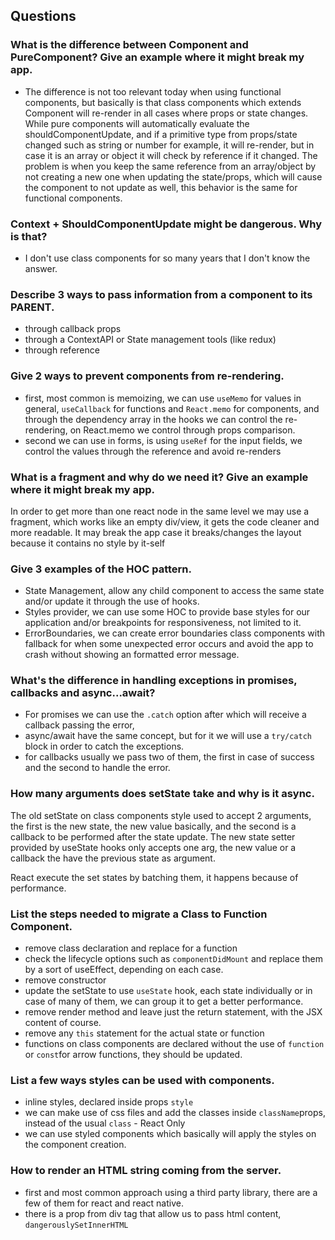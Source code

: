 ## Questions

### What is the difference between Component and PureComponent? Give an example where it might break my app.

- The difference is not too relevant today when using functional components, but basically is that class components which extends Component will re-render in all cases where props or state changes. While pure components will automatically evaluate the shouldComponentUpdate, and if a primitive type from props/state changed such as string or number for example, it will re-render, but in case it is an array or object it will check by reference if it changed. The problem is when you keep the same reference from an array/object by not creating a new one when updating the state/props, which will cause the component to not update as well, this behavior is the same for functional components.

### Context + ShouldComponentUpdate might be dangerous. Why is that?

- I don't use class components for so many years that I don't know the answer.

### Describe 3 ways to pass information from a component to its PARENT.

- through callback props
- through a ContextAPI or State management tools (like redux)
- through reference

### Give 2 ways to prevent components from re-rendering.

- first, most common is memoizing, we can use `useMemo` for values in general, `useCallback` for functions and `React.memo` for components, and through the dependency array in the hooks we can control the re-rendering, on React.memo we control through props comparison.
- second we can use in forms, is using `useRef` for the input fields, we control the values through the reference and avoid re-renders

### What is a fragment and why do we need it? Give an example where it might break my app.

In order to get more than one react node in the same level we may use a fragment, which works like an empty div/view, it gets the code cleaner and more readable. It may break the app case it breaks/changes the layout because it contains no style by it-self

### Give 3 examples of the HOC pattern.

- State Management, allow any child component to access the same state and/or update it through the use of hooks.
- Styles provider, we can use some HOC to provide base styles for our application and/or breakpoints for responsiveness, not limited to it.
- ErrorBoundaries, we can create error boundaries class components with fallback for when some unexpected error occurs and avoid the app to crash without showing an formatted error message.

### What's the difference in handling exceptions in promises, callbacks and async...await?

- For promises we can use the `.catch` option after which will receive a callback passing the error,
- async/await have the same concept, but for it we will use a `try/catch` block in order to catch the exceptions.
- for callbacks usually we pass two of them, the first in case of success and the second to handle the error.

### How many arguments does setState take and why is it async.

The old setState on class components style used to accept 2 arguments, the first is the new state, the new value basically, and the second is a callback to be performed after the state update. The new state setter provided by useState hooks only accepts one arg, the new value or a callback the have the previous state as argument.

React execute the set states by batching them, it happens because of performance.

### List the steps needed to migrate a Class to Function Component.

- remove class declaration and replace for a function
- check the lifecycle options such as `componentDidMount` and replace them by a sort of useEffect, depending on each case.
- remove constructor
- update the setState to use `useState` hook, each state individually or in case of many of them, we can group it to get a better performance.
- remove render method and leave just the return statement, with the JSX content of course.
- remove any `this` statement for the actual state or function
- functions on class components are declared without the use of `function` or `const`for arrow functions, they should be updated.

### List a few ways styles can be used with components.

- inline styles, declared inside props `style`
- we can make use of css files and add the classes inside `className`props, instead of the usual `class` - React Only
- we can use styled components which basically will apply the styles on the component creation.

### How to render an HTML string coming from the server.

- first and most common approach using a third party library, there are a few of them for react and react native.
- there is a prop from div tag that allow us to pass html content, `dangerouslySetInnerHTML`
